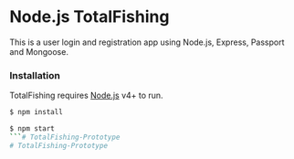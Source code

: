 # Node.js TotalFishing

This is a user login and registration app using Node.js, Express, Passport and Mongoose.

### Installation

TotalFishing requires [Node.js](https://nodejs.org/) v4+ to run.

```sh
$ npm install
```

```sh
$ npm start
```# TotalFishing-Prototype
# TotalFishing-Prototype
